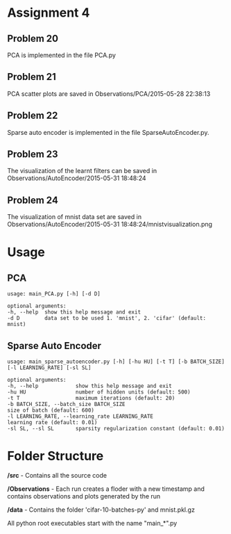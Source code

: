Assignment 4
=============

Problem 20
----------
PCA is implemented in the file PCA.py

Problem 21
----------
PCA scatter plots are saved in Observations/PCA/2015-05-28 22:38:13

Problem 22
-----------
Sparse auto encoder is implemented in the file SparseAutoEncoder.py.

Problem 23
-----------
The visualization of the learnt filters can be saved in Observations/AutoEncoder/2015-05-31 18:48:24

Problem 24
-----------
The visualization of mnist data set are saved in Observations/AutoEncoder/2015-05-31 18:48:24/mnistvisualization.png


Usage
=====

PCA
------------------

```
usage: main_PCA.py [-h] [-d D]

optional arguments:
-h, --help  show this help message and exit
-d D        data set to be used 1. 'mnist', 2. 'cifar' (default: mnist)

```

Sparse Auto Encoder
--------------------

```
usage: main_sparse_autoencoder.py [-h] [-hu HU] [-t T] [-b BATCH_SIZE]
[-l LEARNING_RATE] [-sl SL]

optional arguments:
-h, --help            show this help message and exit
-hu HU                number of hidden units (default: 500)
-t T                  maximum iterations (default: 20)
-b BATCH_SIZE, --batch_size BATCH_SIZE
size of batch (default: 600)
-l LEARNING_RATE, --learning_rate LEARNING_RATE
learning rate (default: 0.01)
-sl SL, --sl SL       sparsity regularization constant (default: 0.01)
```


Folder Structure
=================

__/src__             - Contains all the source code

__/Observations__ - Each run creates a floder with a new timestamp and contains observations and plots generated by the run

__/data__            - Contains the folder 'cifar-10-batches-py' and mnist.pkl.gz

All python root executables start with the name "main_*".py


